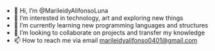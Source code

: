 - 👋 Hi, I’m @MarileidyAlifonsoLuna
- 👀 I’m interested in technology, art and exploring new things
- 🌱 I’m currently learning new programming languages and structures
- 💞️ I’m looking to collaborate on projects and transfer my knowledge
- 📫 How to reach me via email marileidyalifonso0401@gmail.com

<!---
MarileidyAlifonsoLuna/MarileidyAlifonsoLuna is a ✨ special ✨ repository because its `README.md` (this file) appears on your GitHub profile.
You can click the Preview link to take a look at your changes.
--->
